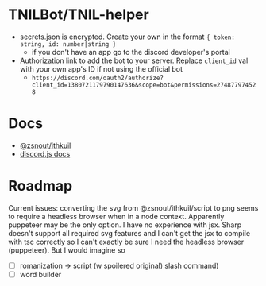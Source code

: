 # TNILBot/TNIL-helper

- secrets.json is encrypted. Create your own in the format `{ token: string, id: number|string }`
    - if you don't have an app go to the discord developer's portal
- Authorization link to add the bot to your server. Replace `client_id` val with your own app's ID if not using the official bot
    - `https://discord.com/oauth2/authorize?client_id=1380721179790147636&scope=bot&permissions=274877974528`

# Docs

- [@zsnout/ithkuil](https://github.com/zsakowitz/ithkuil)
- [discord.js docs](https://discord.js.org/docs/packages/discord.js/14.19.3)

# Roadmap

Current issues: converting the svg from @zsnout/ithkuil/script to png seems to require a headless browser when in a node context. Apparently puppeteer may be the only option. I have no experience with jsx. Sharp doesn't support all required svg features and I can't get the jsx to compile with tsc correctly so I can't exactly be sure I need the headless browser (puppeteer). But I would imagine so

- [ ] romanization -> script (w spoilered original) slash command)
- [ ] word builder
